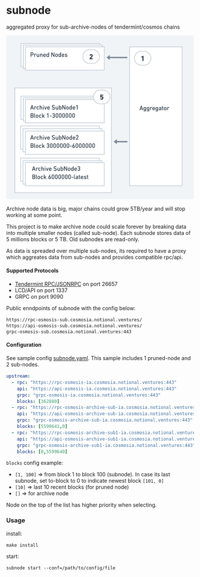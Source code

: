 # subnode
aggregated proxy for sub-archive-nodes of tendermint/cosmos chains

![Subnode Architecture](doc/architecture.png)


Archive node data is big, major chains could grow 5TB/year and will stop working at some point.


This project is to make archive node could scale forever by breaking data into multiple smaller nodes (called sub-node).
Each subnode stores data of 5 millions blocks or 5 TB. Old subnodes are read-only.


As data is spreaded over multiple sub-nodes, its required to have a proxy which aggreates data from sub-nodes and provides compatible rpc/api.

#### Supported Protocols
- [Tendermint RPC/JSONRPC](doc/rpc.md) on port 26657
- LCD/API on port 1337
- GRPC on port 9090

Public enndpoints of subnode with the config below:
```console
https://rpc-osmosis-sub.cosmosia.notional.ventures/
https://api-osmosis-sub.cosmosia.notional.ventures/
grpc-osmosis-sub.cosmosia.notional.ventures:443
```


#### Configuration
See sample config [subnode.yaml](subnode.yaml).
This sample includes 1 pruned-node and 2 sub-nodes.

```yaml
upstream:
  - rpc: "https://rpc-osmosis-ia.cosmosia.notional.ventures:443"
    api: "https://api-osmosis-ia.cosmosia.notional.ventures:443"
    grpc: "grpc-osmosis-ia.cosmosia.notional.ventures:443"
    blocks: [362880]
  - rpc: "https://rpc-osmosis-archive-sub-ia.cosmosia.notional.ventures:443"
    api: "https://api-osmosis-archive-sub-ia.cosmosia.notional.ventures:443"
    grpc: "grpc-osmosis-archive-sub-ia.cosmosia.notional.ventures:443"
    blocks: [5599641,0]
  - rpc: "https://rpc-osmosis-archive-sub1-ia.cosmosia.notional.ventures:443"
    api: "https://api-osmosis-archive-sub1-ia.cosmosia.notional.ventures:443"
    grpc: "grpc-osmosis-archive-sub1-ia.cosmosia.notional.ventures:443"
    blocks: [0,5599640]
```

`blocks` config example:
- `[1, 100]` => from block 1 to block 100 (subnode). In case its last subnode, set to-block to 0 to indicate newest block `[101, 0]`
- `[10]` => last 10 recent blocks (for pruned node)
- `[]` => for archive node

Node on the top of the list has higher priority when selecting.


### Usage
install:
```console
make install
```


start:
```console
subnode start --conf=/path/to/config/file
```